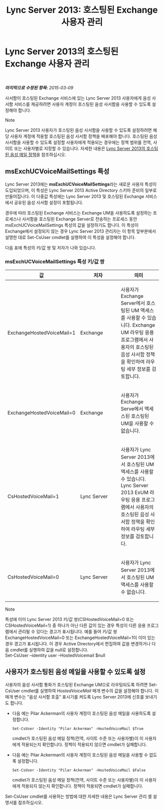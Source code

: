 ﻿---
title: 'Lync Server 2013: 호스팅된 Exchange 사용자 관리'
TOCTitle: 호스팅된 Exchange 사용자 관리
ms:assetid: e8723af5-0604-4d7d-bad2-463a9832efb4
ms:mtpsurl: https://technet.microsoft.com/ko-kr/library/Gg399037(v=OCS.15)
ms:contentKeyID: 49305387
ms.date: 08/24/2015
mtps_version: v=OCS.15
ms.translationtype: HT
---

# Lync Server 2013의 호스팅된 Exchange 사용자 관리

 

_**마지막으로 수정된 항목:** 2015-03-09_

사서함이 호스팅된 Exchange 서비스에 있는 Lync Server 2013 사용자에게 음성 사서함 서비스를 제공하려면 사용자 계정이 호스팅된 음성 사서함을 사용할 수 있도록 설정해야 합니다.


> [!NOTE]
> Lync Server 2013 사용자가 호스팅된 음성 사서함을 사용할 수 있도록 설정하려면 해당 사용자 계정에 적용할 호스팅된 음성 사서함 정책을 배포해야 합니다. 호스팅된 음성 사서함을 사용할 수 있도록 설정할 사용자에게 적용되는 경우에는 정책 범위를 전역, 사이트 또는 사용자별로 지정할 수 있습니다. 자세한 내용은 <A href="lync-server-2013-hosted-voice-mail-policies.md">Lync Server 2013의 호스팅된 음성 메일 정책</A>을 참조하십시오.



## msExchUCVoiceMailSettings 특성

Lync Server 2013에는 **msExchUCVoiceMailSettings**라는 새로운 사용자 특성이 도입되었으며, 이 특성은 Lync Server 2013 Active Directory 스키마 준비의 일부로 만들어집니다. 이 다중값 특성에는 Lync Server 2013 및 호스팅된 Exchange 서비스에서 공유된 음성 사서함 설정이 포함됩니다.

경우에 따라 호스팅된 Exchange 서비스는 Exchange UM을 사용하도록 설정하는 프로세스나 사서함을 호스팅된 Exchange Server로 전송하는 프로세스 동안 msExchUCVoiceMailSettings 특성의 값을 설정하기도 합니다. 이 특성이 Exchange에서 설정되지 않는 경우 Lync Server 2013 관리자는 이 항목 앞부분에서 설명한 대로 Set-CsUser cmdlet를 실행하여 이 특성을 설정해야 합니다.

다음 표에 특성의 키/값 쌍 및 저자가 나와 있습니다.

### msExchUCVoiceMailSettings 특성 키/값 쌍

<table>
<colgroup>
<col style="width: 33%" />
<col style="width: 33%" />
<col style="width: 33%" />
</colgroup>
<thead>
<tr class="header">
<th>값</th>
<th>저자</th>
<th>의미</th>
</tr>
</thead>
<tbody>
<tr class="odd">
<td><p>ExchangeHostedVoiceMail=1</p></td>
<td><p>Exchange</p></td>
<td><p>사용자가 Exchange Server에서 호스팅된 UM 액세스를 사용할 수 있습니다. Exchange UM 라우팅 응용 프로그램에서 사용자의 호스팅된 음성 사서함 정책을 확인하여 라우팅 세부 정보를 검토합니다.</p></td>
</tr>
<tr class="even">
<td><p>ExchangeHostedVoiceMail=0</p></td>
<td><p>Exchange</p></td>
<td><p>사용자가 Exchange Serve에서 액세스된 호스팅된 UM을 사용할 수 없습니다.</p></td>
</tr>
<tr class="odd">
<td><p>CsHostedVoiceMail=1</p></td>
<td><p>Lync Server</p></td>
<td><p>사용자가 Lync Server 2013에서 호스팅된 UM 액세스를 사용할 수 있습니다. Lync Server 2013 ExUM 라우팅 응용 프로그램에서 사용자의 호스팅된 음성 사서함 정책을 확인하여 라우팅 세부 정보를 검토합니다.</p></td>
</tr>
<tr class="even">
<td><p>CsHostedVoiceMail=0</p></td>
<td><p>Lync Server</p></td>
<td><p>사용자가 Lync Server 2013에서 호스팅된 UM 액세스를 사용할 수 없습니다.</p></td>
</tr>
</tbody>
</table>



> [!NOTE]
> 특성에 이미 Lync Server 2013 키/값 쌍(CSHostedVoiceMail=0 또는 CSHostedVoiceMail=1) 중 하나가 아닌 다른 값이 있는 경우 특성이 다른 응용 프로그램에서 관리될 수 있다는 경고가 표시됩니다. 예를 들어 키/값 쌍 ExchangeHostedVoiceMail=0 또는 ExchangeHostedVoiceMail=1이 이미 있는 경우 경고가 표시됩니다. 이 경우 Active Directory에서 편집하여 값을 변경하거나 다음 cmdlet를 실행하여 값을 null로 설정합니다.<BR>Set-CsUser –identity user –HostedVoicemail $null



## 사용자가 호스팅된 음성 메일을 사용할 수 있도록 설정

사용자의 음성 사서함 통화가 호스팅된 Exchange UM으로 라우팅되도록 하려면 Set-CsUser cmdlet를 실행하여 *HostedVoiceMail* 매개 변수의 값을 설정해야 합니다. 이 매개 변수는 "음성 사서함 호출" 표시기를 켜도록 Lync Server 2013에 신호를 보내기도 합니다.

  - 다음 예는 Pilar Ackerman의 사용자 계정이 호스팅된 음성 메일을 사용하도록 설정합니다.
    
        Set-CsUser -Identity "Pilar Ackerman" -HostedVoiceMail $True
    
    cmdlet가 호스팅된 음성 메일 정책(전역, 사이트 수준 또는 사용자별)이 이 사용자에게 적용되는지 확인합니다. 정책이 적용되지 않으면 cmdlet가 실패합니다.

  - 다음 예는 Pilar Ackerman의 사용자 계정이 호스팅된 음성 메일을 사용할 수 없도록 설정합니다.
    
        Set-CsUser -Identity "Pilar Ackerman" -HostedVoiceMail $False
    
    cmdlet가 호스팅된 음성 메일 정책(전역, 사이트 수준 또는 사용자별)이 이 사용자에게 적용되지 않는지 확인합니다. 정책이 적용되면 cmdlet가 실패합니다.

Set-CsUser cmdlet를 사용하는 방법에 대한 자세한 내용은 Lync Server 관리 셸 설명서를 참조하십시오.

